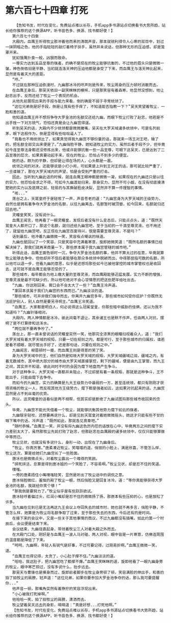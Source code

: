 # 第六百七十四章 打死
        【告知书友，时代在变化，免费站点难以长存，手机app多书源站点切换看书大势所趋，站长给你推荐的这个换源APP，听书音色多、换源、找书都好使！】
       第六百七十四章
       大殿内，血鹰王听得牧尘那冲着他而来的清朗声音，那本就锐利得令人心寒的双目中，划过一抹阴暗之色，他的手指轻轻的敲打着椅子扶手，虽然并未说话，但那种无形的压迫感，却是笼罩开来。
       犹如饿鹰扑食一般，凶狠而致命。
       一尊实力达到五品至尊的强者，的确不是现在的牧尘能够抗衡的，不过他的眉头只是微微一皱，神色倒依旧是平静，当初就连洛天神的压迫他都是承受了下来，而血鹰王与洛天神比起来，显然是有着天大的差距。
       “哼。”
       不过就在那种压迫弥漫时，九幽那冰冷的哼声则是传来，牧尘周身的压力顿时消散而去。
       在血鹰王身后，那吴天依旧一副笑眯眯的模样，只是那笑容有着森寒，他显然没想到，他让赵忠出手，反而还给了牧尘一个表现的机会。
       从他先前展现出来的手段与能力来看，倒的确是不弱于寻常统领了。
       “这位兄弟倒是好手段，倒是让我有些手痒了，不知道能否指教一下？”吴天笑望着牧尘，一脸和善的道。
       他知道血鹰王并不想将争夺大罗金池的名额交还给九幽，而眼下牧尘打败了赵忠，他若是不出手挫一下对方锐气，恐怕还真是会让九幽宫得逞。
       听到吴天的话，大殿内不少统领都是微微撇嘴，吴天在大罗天域诸多统领中，可是名列前茅，眼下这般作为，倒是显得有些咄咄逼人了。
       “我看也不用统领比了，如果真觉得我九幽宫不够份量的话，那就来一场王对王吧，输了的，把名额全部交出来便是了。”九幽俏脸平静，她知道牧尘的实力，虽然后者手段不少，但毕竟如今连至尊法身都还没修炼出来，他或许能够抗衡一些一品至尊，可眼下这吴天，已是达到了二品至尊的层次，如果真要动起手来，现在的牧尘，恐怕占不到多少的便宜。
       她的话，颇为的平静，但却是让得在场的人，心头都是一震。
       统领之间的对决，还能够说是小打小闹，可如果是上升到王对王的话，那可就比较严重了，一旦谁输了，那在大罗天域内的声望，怕是会受到严重的打击。
       因此，当听到九幽此话的时候，就连血鹰王眼神都是微微一凝，如果现在的九幽还只是以往的实力，他恐怕会求之不得，可如今九幽渡劫归来，那身实力，显然不可小觑，在没有彻底摸清楚她的实力以及底牌之前，轻易的与其撕破脸皮决裂，显然并不算一件理智的事情。
       “咳...”
       莲台之上，天鹫皇终于是轻咳了一声，声音苍老的道：“九幽宫身为大罗天域的王级势力，自然也是拥有着争夺大罗金池的名额，以往九幽离去，名额暂时被顶替，如今回来，名额就归还回去吧。”
       灵瞳皇笑笑，没有说什么。
       血鹰王闻言，他再看了一眼灵瞳皇，发现后者没有什么变态后，只能点点头，道：“既然天鹫皇大人都开口了，那这个名额，就归还给九幽宫吧，至于当初的一千滴至尊灵液，也不用还了，就留给九幽宫吧，反正现在九幽宫百废待兴，很是需要至尊灵液，不是吗？”
       话到最后，他冲着九幽微微一笑，笑容有点嘲讽的味道。
       九幽也是回以了一个笑容，只是笑容中充满着寒意，旋即她微笑道：“既然名额的事情已经解决掉了，那我们就再来商量一下，那些原本属于我九幽宫管辖的城市吧。”
       听得此话，血鹰王面色顿时一沉，争夺大罗金池名额的事，他并不算太过的在意，毕竟就算牧尘能够去争夺，但他却并不信后者能够在那众多统领中脱颖而出，夺得那屈指可数的名额，所以他可以退一步，但看九幽的意思，似乎是还想将那些如今已被他掌控的城市掌管权也是收回去，这可就不是血鹰王能够忍受的了。
       那些城市，每年都会为他上缴大量的至尊灵液，而血鹰殿能够迅猛发展，实力不断的增强，至尊灵液是最不可缺少的，所以他可绝对不会心甘情愿的把这些肥羊给吐出去。
       “九幽，你这刚回来，胃口会不会太大了一些？”血鹰王冷声道。
       “拿回本该属于我们九幽宫的东西而已。”九幽淡淡的道。
       “那些城市，可并非我们强夺而去，你离开九幽宫多年，那些城市如何受你庇护？你既然无法庇护别人，别人自然是要另寻明主。”血鹰王冷笑道。
       “血鹰王，大家都是明白人，何必说得这么冠冕堂皇，你那些暗中威胁的伎俩，还以为我不知道吗？”九幽针锋相对。
       大殿内，两人神情都是冰冷，彼此间毫不退让，其余诸王也是默不作声，任由两人对抗，摆明了是不打算掺和这浑水。
       “两位就不要再争吵了。”
       莲台上，那一直未曾说话的灵瞳皇突然一笑，他那完全漆黑的眼瞳扫视着众人，道：“我们大罗天域有着大罗天域的规矩，只要一切在规则之内，都是可行，至于那些城市的归属权，谁若是看不顺眼，就尽管出手好了，还是那句话，只要在规则之中。”
       九幽闻言，柳眉顿时一蹙，而血鹰王则是得意的笑了笑。
       身为大罗天域中的王，他们自然是知晓大罗天域的规矩，大罗天域疆域辽阔，疆域之内，有着无数城市，其中绝大部分的城市由大罗天域直接掌控，剩下的疆域，便是由九王掌管，而九王之间，其实并不和谐，彼此间时不时的会因为麾下地盘而产生争斗。
       对于这种争斗，大罗天域一直都并未阻止，不过却是有着一条规矩，那就是这种争斗，王不能出手，只能由麾下去争夺。
       而如今的九幽宫，实力的确算是九大王级势力中最弱的一方，甚至连统领，都只有刚刚才获得资格的牧尘一人，而反观其他方王级势力，麾下都是强者如云，这如果对抗起来的话，九幽宫显然是占不到丝毫的优势。
       所以，这灵瞳皇的话看似是两不相帮，但其实却是断绝了九幽试图将那些城市收回来的念头。
       毕竟，九幽宫不能光凭借着一个牧尘，就能够抗衡其他势力麾下如云的强者。
       九幽银牙轻咬，还想要再说什么，却是见到天鹫皇对着她微微摇头，她这才只能有些不甘的咽下嘴中的话，冷声道：“既然如此，那就各见真章吧。”
       “随时恭候。”血鹰王一笑，并没有将九幽这色厉内茌的话放在心中，毕竟两方之间的麾下实力差别太大了，虽然那牧尘先前打败了赵忠，但那赵忠在血鹰殿的诸多统领中，仅仅只能够算做中等而已。
       牧尘见状，也就没有多说什么，身形一动，出现在了九幽身后。
       “牧尘，你真厉害。”唐柔凑近牧尘，笑嘻嘻的道，俏丽的小脸上，满是欣喜，不管怎么样，牧尘这次，算是给她们九幽宫长了一些脸面。
       唐冰也是微微点头，对着牧尘露出一个难得的笑颜。
       “拼死拼活，总算是得到唐冰姐的一个笑脸了，不容易啊。”牧尘见状，却是忍不住的笑道。
       噗嗤。
       一旁的唐柔捂住小嘴噗嗤轻笑，显然是听出了牧尘话中的调侃之意。
       唐冰俏脸微红，羞恼的剐了牧尘一眼，然后俏脸又是回复冰冷，道：“等你真能够获得大罗金池的名额，我就给你笑个够！”
       “那我倒是要努力了。”牧尘似乎是有些跃跃欲试。
       唐冰轻哼着偏过头，红润小嘴却是忍不住的微微扬了扬，那原本有些压抑的心，也是放松了许多。
       当九幽在见到已是无法再这九王会议上夺回失去的城市时，她也就不再多言，俏脸平静，不管怎么样，她算是为牧尘将名额争取了过来，至于那些失去的东西，今后还有的是时间。
       在接下来的会议中，又是一些关于其他事情的商议，不过九幽都没有插嘴，如此约莫一个时辰后，会议便是结束下来。
       会议结束，九幽径直起身，带领着牧尘三人对着大殿之外而去。
       在大殿门口处，刚好是与血鹰王一波人马对碰，两人对视，眼中皆是一片寒意，仿佛连周围的温度都是降低了下来。
       “呵呵，九幽啊，年轻人有锐气是好事，不过可要记得，过刚易折啊。”血鹰王微微一笑，道。
       “血鹰王也得记得，太贪了，小心肚子撑不住。”九幽淡淡的道。
       “哈哈，我这肚子，把九幽宫吃了都撑不爆。”血鹰王笑眯眯的道，旋即他看了一眼九幽身旁的牧尘，眼中寒芒掠过，没有多说什么，抬步远去。
       那吴天与曹锋也是搽身而过，旋即前者脚步在牧尘身旁顿了顿，笑容满脸的伸出手，和善的拍了拍牧尘的肩膀，轻声道：“这位兄弟，如果你要参加大罗金池争夺的话，那么我可要提醒你...”
       他声音一顿，那嘴角突然有着狰狞的笑容浮现出来。
       “小心被我打死掉啊。”
       他哈哈一笑，拍了拍牧尘的肩膀，潇洒而去。
       牧尘望着吴天远去的身影，喃喃道：“真是好想...打死他啊。”
       【告知书友，时代在变化，免费站点难以长存，手机app多书源站点切换看书大势所趋，站长给你推荐的这个换源APP，听书音色多、换源、找书都好使！】